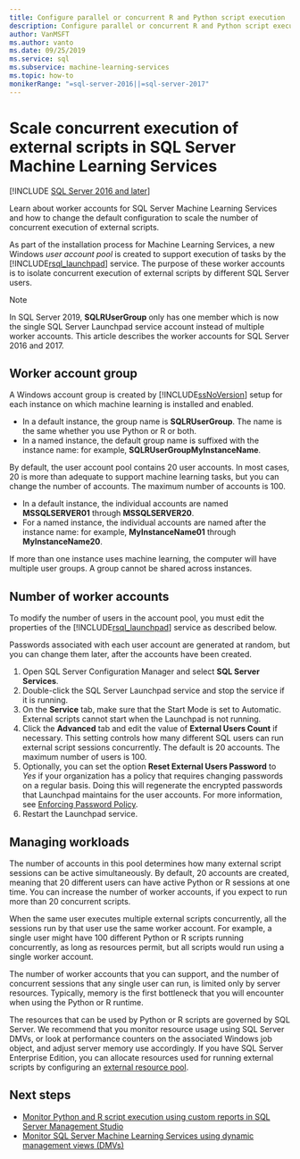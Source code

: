 ```yaml
---
title: Configure parallel or concurrent R and Python script execution
description: Configure parallel or concurrent R and Python script execution in a user account pool to scale SQL Server Machine Learning Services.
author: VanMSFT
ms.author: vanto
ms.date: 09/25/2019
ms.service: sql
ms.subservice: machine-learning-services
ms.topic: how-to
monikerRange: "=sql-server-2016||=sql-server-2017"
---
```

# Scale concurrent execution of external scripts in SQL Server Machine Learning Services
[!INCLUDE [SQL Server 2016 and later](../../includes/applies-to-version/sqlserver2016.md)]

Learn about worker accounts for SQL Server Machine Learning Services and how to change the default configuration to scale the number of concurrent execution of external scripts.

As part of the installation process for Machine Learning Services, a new Windows *user account pool* is created to support execution of tasks by the [!INCLUDE[rsql_launchpad](../../includes/rsql-launchpad-md.md)] service. The purpose of these worker accounts is to isolate concurrent execution of external scripts by different SQL Server users.

> [!Note]
> In SQL Server 2019, **SQLRUserGroup** only has one member which is now the single SQL Server Launchpad service account instead of multiple worker accounts. This article describes the worker accounts for SQL Server 2016 and 2017.

## Worker account group

A Windows account group is created by [!INCLUDE[ssNoVersion](../../includes/ssnoversion-md.md)] setup for each instance on which machine learning is installed and enabled.

- In a default instance, the group name is **SQLRUserGroup**. The name is the same whether you use Python or R or both.
- In a named instance, the default group name is suffixed with the instance name: for example, **SQLRUserGroupMyInstanceName**.

By default, the user account pool contains 20 user accounts. In most cases, 20 is more than adequate to support machine learning tasks, but you can change the number of accounts. The maximum number of accounts is 100.

- In a default instance, the individual accounts are named **MSSQLSERVER01** through **MSSQLSERVER20**.
- For a named instance, the individual accounts are named after the instance name: for example, **MyInstanceName01** through **MyInstanceName20**.

If more than one instance uses machine learning, the computer will have multiple user groups. A group cannot be shared across instances.

<a name = "HowToChangeGroup"> </a>

## Number of worker accounts

To modify the number of users in the account pool, you must edit the properties of the [!INCLUDE[rsql_launchpad](../../includes/rsql-launchpad-md.md)] service as described below.

Passwords associated with each user account are generated at random, but you can change them later, after the accounts have been created.

1. Open SQL Server Configuration Manager and select **SQL Server Services**.
2. Double-click the SQL Server Launchpad service and stop the service if it is running.
3.  On the **Service** tab, make sure that the Start Mode is set to Automatic. External scripts cannot start when the Launchpad is not running.
4.  Click the **Advanced** tab and edit the value of **External Users Count** if necessary. This setting controls how many different SQL users can run external script sessions concurrently. The default is 20 accounts. The maximum number of users is 100.
5. Optionally, you can set the option **Reset External Users Password** to _Yes_ if your organization has a policy that requires changing passwords on a regular basis. Doing this will regenerate the encrypted passwords that Launchpad maintains for the user accounts. For more information, see [Enforcing Password Policy](../security/sql-server-launchpad-service-account.md#bkmk_EnforcePolicy).
6.  Restart the Launchpad service.

## Managing workloads

The number of accounts in this pool determines how many external script sessions can be active simultaneously.  By default, 20 accounts are created, meaning that 20 different users can have active Python or R sessions at one time. You can increase the number of worker accounts, if you expect to run more than 20 concurrent scripts.

When the same user executes multiple external scripts concurrently, all the sessions run by that user use the same worker account. For example, a single user might have 100 different Python or R scripts running concurrently, as long as resources permit, but all scripts would run using a single worker account.

The number of worker accounts that you can support, and the number of concurrent sessions that any single user can run, is limited only by server resources. Typically, memory is the first bottleneck that you will encounter when using the Python or R runtime.

The resources that can be used by Python or R scripts are governed by SQL Server. We recommend that you monitor resource usage using SQL Server DMVs, or look at performance counters on the associated Windows job object, and adjust server memory use accordingly. If you have SQL Server Enterprise Edition, you can allocate resources used for running external scripts by configuring an [external resource pool](create-external-resource-pool.md).

## Next steps

- [Monitor Python and R script execution using custom reports in SQL Server Management Studio](../../machine-learning/administration/monitor-sql-server-machine-learning-services-using-custom-reports-management-studio.md)
- [Monitor SQL Server Machine Learning Services using dynamic management views (DMVs)](../../machine-learning/administration/monitor-sql-server-machine-learning-services-using-dynamic-management-views.md)
